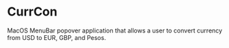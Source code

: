 # CurrCon
MacOS MenuBar popover application that allows a user to convert currency from USD to EUR, GBP, and Pesos.

